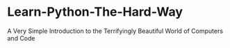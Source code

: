 # Learn-Python-The-Hard-Way
A Very Simple Introduction to the Terrifyingly Beautiful World of Computers and Code
